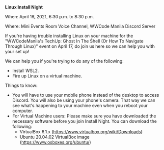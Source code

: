 **Linux Install Night**

When: April 16, 2021, 6:30 p.m. to 8:30 p.m.

Where: Mini Events Room Voice Channel, WWCode Manila Discord Server

If you're having trouble installing Linux on your machine for the "WWCodeManila's TechUp: Ghost In The Shell (Or How To Navigate Through Linux)" event on April 17, do join us here so we can help you with your set up!

We can help you if you're trying to do any of the following:

- Install WSL2.
- Fire up Linux on a virtual machine.

Things to know:

- You will have to use your mobile phone instead of the desktop to access Discord. You will also be using your phone's camera. That way we can see what's happening to your machine even when you reboot your computer.
- For Virtual Machine users: Please make sure you have downloaded the necessary software before you join Install Night. You can download the following:
	- VirtualBox 6.1.x (https://www.virtualbox.org/wiki/Downloads)
	- Ubuntu 20.04.02 VirtualBox image (https://www.osboxes.org/ubuntu/)
